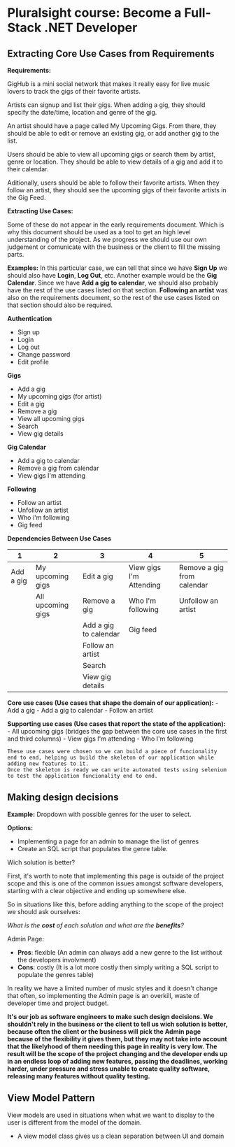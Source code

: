 # Pluralsight course: Become a Full-Stack .NET Developer


## Extracting Core Use Cases from Requirements

**Requirements:**

GigHub is a mini social network that makes it really easy for live music lovers to track the gigs of their favorite artists.

Artists can signup and list their gigs. When adding a gig, they should specify the date/time, location and genre of the gig.

An artist should have a page called My Upcoming Gigs. From there, they should be able to edit or remove an existing gig, or add another gig to the list.

Users should be able to view all upcoming gigs or search them by artist, genre or location. They should be able to view details of a gig and add it to their calendar.

Aditionally, users should be able to follow their favorite artists. When they follow an artist, they should see the upcoming gigs of their favorite artists in the Gig Feed.

**Extracting Use Cases:**

Some of these do not appear in the early requirements document. Which is why this document should be used as a tool to get an high level understanding of the project.
As we progress we should use our own judgement or comunicate with the business or the client to fill the missing parts.

**Examples:**
In this particular case, we can tell that since we have **Sign Up** we should also have **Login**, **Log Out**, etc.
Another example would be the **Gig Calendar**. Since we have **Add a gig to calendar**, we should also probably have the rest of the use cases listed on that section.
**Following an artist** was also on the requirements document, so the rest of the use cases listed on that section should also be required.

**Authentication**
- Sign up 
- Login 
- Log out 
- Change password 
- Edit profile

**Gigs**
- Add a gig
- My upcoming gigs (for artist)
- Edit a gig
- Remove a gig
- View all upcoming gigs
- Search
- View gig details

**Gig Calendar**
- Add a gig to calendar
- Remove a gig from calendar
- View gigs I'm attending

**Following**
- Follow an artist
- Unfollow an artist
- Who i'm following
- Gig feed

**Dependencies Between Use Cases**

|   1       |       2           |           3           |            4            |               5            |
| --------- | ----------------- | --------------------- | ----------------------- | -------------------------- |
| Add a gig | My upcoming gigs  | Edit a gig            | View gigs I'm Attending | Remove a gig from calendar |
|           | All upcoming gigs | Remove a gig          | Who I'm following       | Unfollow an artist         |
|           |                   | Add a gig to calendar | Gig feed                |                            |
|           |                   | Follow an artist      |                         |                            |
|           |                   | Search                |                         |                            |
|           |                   | View gig details      |                         |                            |

**Core use cases (Use cases that shape the domain of our application):**
    - Add a gig
    - Add a gig to calendar
    - Follow an artist

**Supporting use cases (Use cases that report the state of the application):**
    - All upcoming gigs (bridges the gap between the core use cases in the first and third columns)
    - View gigs I'm attending
    - Who I'm following

    These use cases were chosen so we can build a piece of funcionality end to end, helping us build the skeleton of our application while adding new features to it.
    Once the skeleton is ready we can write automated tests using selenium to test the application funcionality end to end.

## Making design decisions

**Example:** Dropdown with possible genres for the user to select.

**Options:** 
- Implementing a page for an admin to manage the list of genres
- Create an SQL script that populates the genre table.

Wich solution is better?

First, it's worth to note that implementing this page is outside of the project scope and this is one of the common issues amongst software developers, starting with a clear objective and ending up somewhere else.

So in situations like this, before adding anything to the scope of the project we should ask ourselves:

*What is the **cost** of each solution and what are the **benefits**?*

Admin Page:
- **Pros**: flexible (An admin can always add a new genre to the list without the developers involvment)
- **Cons**: costly (It is a lot more costly then simply writing a SQL script to populate the genres table)

In reality we have a limited number of music styles and it doesn't change that often, so implementing the Admin page is an overkill, waste of developer time and project budget.

**It's our job as software engineers to make such design decisions. We shouldn't rely in the business or the client to tell us wich solution is better, because often the client or the business will pick the Admin page because of the flexibility it gives them, but they may not take into account that the likelyhood of them needing this page in reality is very low. The result will be the scope of the project changing and the developer ends up in an endless loop of adding new features, passing the deadlines, working harder, under pressure and stress unable to create quality software, releasing many features without quality testing.**

## View Model Pattern

View models are used in situations when what we want to display to the user is different from the model of the domain.

- A view model class gives us a clean separation between UI and domain
